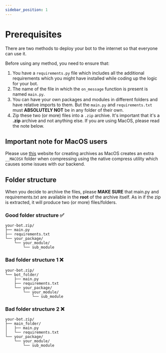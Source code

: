```yaml
---
sidebar_position: 1
---
```


# Prerequisites
There are two methods to deploy your bot to the internet so that everyone can use it.

Before using any method, you need to ensure that:
1. You have a `requirements.py` file which includes all the additional requirements which you might have installed while coding up the logic for your bot.
2. The name of the file in which the `on_message` function is present is named `main.py`.
3. You can have your own packages and modules in different folders and have relative imports to them. But the `main.py` and `requirements.txt` must **ABSOLUTELY NOT** be in any folder of their own.
3. Zip these two (or more) files into a `.zip` archive. It's important that it's a **.zip** archive and not anything else. If you are using MacOS, please read the note below.

## Important note for MacOS users
Please use [this](https://www.ezyzip.com/) website for creating archives as MacOS creates an extra `__MACOSX` folder when compressing using the native compress utility which causes some issues with our backend.

## Folder structure
When you decide to archive the files, please **MAKE SURE** that main.py and requirements.txt are available in the **root** of the archive itself. As in if the zip is extracted, it will produce two (or more) files/folders.

### Good folder structure :white_check_mark:
```
your-bot.zip/
├── main.py
├── requirements.txt
└── your_package/
    └── your_module/
        └── sub_module
```
### Bad folder structure 1 :x:
```
your-bot.zip/
└── bot_folder/
    ├── main.py
    ├── requirements.txt
    └── your_package/
        └── your_module/
            └── sub_module
```

### Bad folder structure 2 :x:
```
your-bot.zip/
├── main_folder/
│   ├── main.py
│   └── requirements.txt
└── your_package/
    └── your_module/
        └── sub_module
```